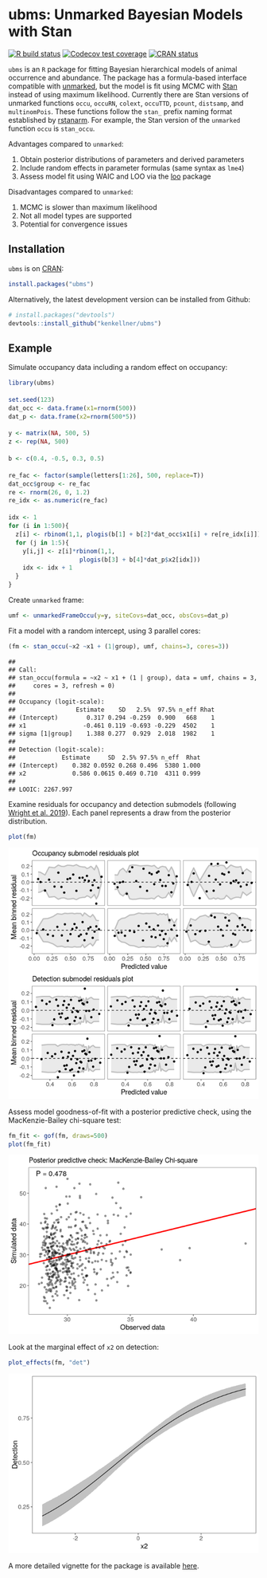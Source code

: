 # ubms: Unmarked Bayesian Models with Stan

<!-- badges: start -->

[![R build
status](https://github.com/kenkellner/ubms/workflows/R-CMD-check/badge.svg)](https://github.com/kenkellner/ubms/actions)
[![Codecov test
coverage](https://codecov.io/gh/kenkellner/ubms/branch/master/graph/badge.svg)](https://codecov.io/gh/kenkellner/ubms?branch=master)
[![CRAN
status](https://www.r-pkg.org/badges/version/ubms)](https://cran.r-project.org/web/packages/ubms/index.html)
<!-- badges: end -->

`ubms` is an `R` package for fitting Bayesian hierarchical models of
animal occurrence and abundance. The package has a formula-based
interface compatible with
[unmarked](https://cran.r-project.org/web/packages/unmarked/index.html),
but the model is fit using MCMC with [Stan](https://mc-stan.org/)
instead of using maximum likelihood. Currently there are Stan versions
of unmarked functions `occu`, `occuRN`, `colext`, `occuTTD`, `pcount`,
`distsamp`, and `multinomPois`. These functions follow the `stan_`
prefix naming format established by
[rstanarm](https://cran.r-project.org/web/packages/rstanarm/index.html).
For example, the Stan version of the `unmarked` function `occu` is
`stan_occu`.

Advantages compared to `unmarked`:

1.  Obtain posterior distributions of parameters and derived parameters
2.  Include random effects in parameter formulas (same syntax as `lme4`)
3.  Assess model fit using WAIC and LOO via the
    [loo](https://cran.r-project.org/web/packages/loo/index.html)
    package

Disadvantages compared to `unmarked`:

1.  MCMC is slower than maximum likelihood
2.  Not all model types are supported
3.  Potential for convergence issues

## Installation

`ubms` is on
[CRAN](https://cran.r-project.org/web/packages/ubms/index.html):

``` r
install.packages("ubms")
```

Alternatively, the latest development version can be installed from
Github:

``` r
# install.packages("devtools")
devtools::install_github("kenkellner/ubms")
```

## Example

Simulate occupancy data including a random effect on occupancy:

``` r
library(ubms)

set.seed(123)
dat_occ <- data.frame(x1=rnorm(500))
dat_p <- data.frame(x2=rnorm(500*5))

y <- matrix(NA, 500, 5)
z <- rep(NA, 500)

b <- c(0.4, -0.5, 0.3, 0.5)

re_fac <- factor(sample(letters[1:26], 500, replace=T))
dat_occ$group <- re_fac
re <- rnorm(26, 0, 1.2)
re_idx <- as.numeric(re_fac)

idx <- 1
for (i in 1:500){
  z[i] <- rbinom(1,1, plogis(b[1] + b[2]*dat_occ$x1[i] + re[re_idx[i]]))
  for (j in 1:5){
    y[i,j] <- z[i]*rbinom(1,1, 
                    plogis(b[3] + b[4]*dat_p$x2[idx]))
    idx <- idx + 1
  }
}
```

Create `unmarked` frame:

``` r
umf <- unmarkedFrameOccu(y=y, siteCovs=dat_occ, obsCovs=dat_p)
```

Fit a model with a random intercept, using 3 parallel cores:

``` r
(fm <- stan_occu(~x2 ~x1 + (1|group), umf, chains=3, cores=3))
```

    ## 
    ## Call:
    ## stan_occu(formula = ~x2 ~ x1 + (1 | group), data = umf, chains = 3, 
    ##     cores = 3, refresh = 0)
    ## 
    ## Occupancy (logit-scale):
    ##                 Estimate    SD   2.5%  97.5% n_eff Rhat
    ## (Intercept)        0.317 0.294 -0.259  0.900   668    1
    ## x1                -0.461 0.119 -0.693 -0.229  4502    1
    ## sigma [1|group]    1.388 0.277  0.929  2.018  1982    1
    ## 
    ## Detection (logit-scale):
    ##             Estimate     SD  2.5% 97.5% n_eff  Rhat
    ## (Intercept)    0.382 0.0592 0.268 0.496  5380 1.000
    ## x2             0.586 0.0615 0.469 0.710  4311 0.999
    ## 
    ## LOOIC: 2267.997

Examine residuals for occupancy and detection submodels (following
[Wright et al. 2019](https://doi.org/10.1002/ecy.2703)). Each panel
represents a draw from the posterior distribution.

``` r
plot(fm)
```

![](README_figs/README-resids-1.png)<!-- -->

Assess model goodness-of-fit with a posterior predictive check, using
the MacKenzie-Bailey chi-square test:

``` r
fm_fit <- gof(fm, draws=500)
plot(fm_fit)
```

![](README_figs/README-gof-1.png)<!-- -->

Look at the marginal effect of `x2` on detection:

``` r
plot_effects(fm, "det")
```

![](README_figs/README-marginal-1.png)<!-- -->

A more detailed vignette for the package is available
[here](https://kenkellner.com/blog/ubms-vignette.html).
